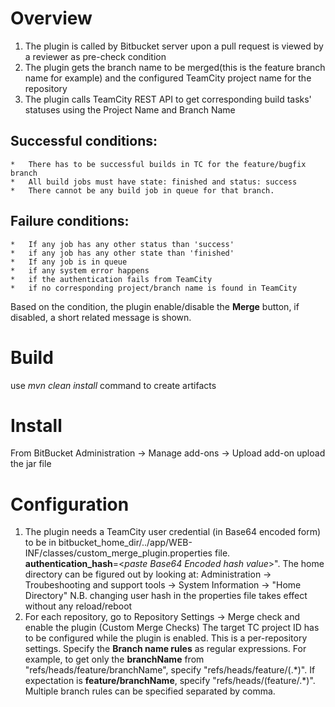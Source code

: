 # Overview

1. The plugin is called by Bitbucket server upon a pull request is viewed by a reviewer as pre-check condition
2. The plugin gets the branch name to be merged(this is the feature branch name for example) and the configured TeamCity project name for the repository
3. The plugin calls TeamCity REST API to get corresponding build tasks' statuses using the Project Name and Branch Name

## Successful conditions: 
    *	There has to be successful builds in TC for the feature/bugfix branch
    *	All build jobs must have state: finished and status: success
    *	There cannot be any build job in queue for that branch.
## Failure conditions:
    *	If any job has any other status than 'success'
    *	if any job has any other state than 'finished'
    *	If any job is in queue
    *	if any system error happens
    *	if the authentication fails from TeamCity
    *	if no corresponding project/branch name is found in TeamCity
Based on the condition, the plugin enable/disable the **Merge** button, if disabled, a short related message is shown.

# Build

use *mvn clean install* command to create artifacts

# Install

From BitBucket Administration -> Manage add-ons -> Upload add-on upload the jar file

# Configuration

1.  The plugin needs a TeamCity user credential (in Base64 encoded form) to be in bitbucket_home_dir/../app/WEB-INF/classes/custom_merge_plugin.properties file.
	**authentication_hash**=\<*paste Base64 Encoded hash value*\>". The home directory can be figured out by looking at: Administration -> Troubeshooting and support tools -> System Information -> "Home Directory"
	N.B. changing user hash in the properties file takes effect without any reload/reboot
2.  For each repository, go to Repository Settings -> Merge check and enable the plugin (Custom Merge Checks)
    The target TC project ID has to be configured while the plugin is enabled. This is a per-repository settings.
    Specify the **Branch name rules** as regular expressions. For example, to get only the **branchName** from "refs/heads/feature/branchName", specify "refs/heads/feature/(.\*)". If expectation is **feature/branchName**, specify "refs/heads/(feature/.\*)".
    Multiple branch rules can be specified separated by comma.
	
